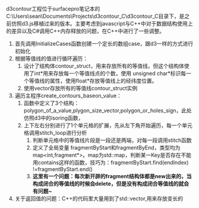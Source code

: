 d3contour工程位于surfacepro笔记本的C:\Users\sean\Documents\Projects\d3contour\_C\d3contour\_C目录下，是之前仿照d3.js移植过来的版本。主要考虑到javascript与C++中对于数据结构使用上的差异以及C\#调用C++内存释放的问题，在C++中进行了一些调整。

1. 首先调用InitializeCases函数创建一个定长的数组case，跟d3一样的方式进行初始化
2. 根据等值线的值进行循环遍历：
   1. 设计了结构体contour\_struct，用来存放所有的等值线，但这个结构体使用了int\*用来存放每一个等值线点的个数，使用 unsigned char\*标识每一个等值线的属性，使用float\*存放等值线上的经纬度位置。
   2. 使用vector存放所有的等值线contour\_struct实例
3. 遍历主程序create\_contours\_baseon\_value：
   1. 函数中定义了3个结构：polygon\_of\_a\_value,plygon\_size\_vector,polygon\_or\_holes\_sign，此处仿照d3中的isoring函数，
   2. 上下左右分别进行了1个单元格的扩展，先从左下角开始遍历，每一个单元格调用stitch\_loop进行分析
      1. 判断单元格中的等值线片段是一段还是两端，对每一段调用stitch函数
      2. 定义了全局变量 fragmentByStart和fragmentByEnd，类型均为map&lt;int,fragment\*&gt;。map为std::map，判断某一Key是否存在不能用contains这样的函数，技巧为：fragmentByStart.find\(endIndex\) !=fragmentByStart.end\(\)
      3. **这里有一个问题：每次新开辟的fragment结构体都是new出来的，当构成闭合的等值线的时候会delete，但是没有构成闭合等值线的就会有问题~**
4. 关于返回值的问题：C++的代码里大量用到了std::vector,用来存放变长的



